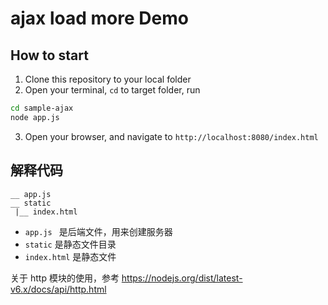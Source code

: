 # ajax load more Demo

## How to start
1. Clone this repository to your local folder
2. Open your terminal, `cd` to target folder, run
```bash
cd sample-ajax
node app.js
```
3. Open your browser, and navigate to `http://localhost:8080/index.html`

## 解释代码
```
__ app.js
__ static
 |__ index.html
```
- `app.js ` 是后端文件，用来创建服务器
- `static` 是静态文件目录
- `index.html` 是静态文件

关于 http 模块的使用，参考 https://nodejs.org/dist/latest-v6.x/docs/api/http.html
